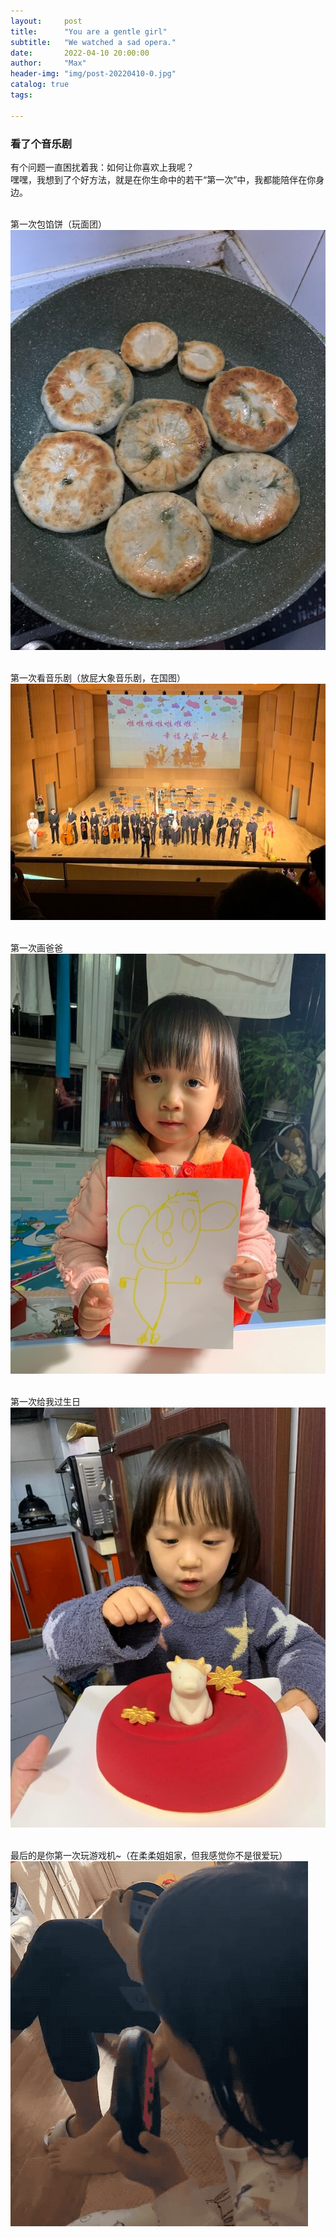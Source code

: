 ```yaml
---
layout:     post
title:      "You are a gentle girl"
subtitle:   "We watched a sad opera."
date:       2022-04-10 20:00:00
author:     "Max"
header-img: "img/post-20220410-0.jpg"
catalog: true
tags:

---
```


> 

<h3>看了个音乐剧</h3> 
有个问题一直困扰着我：如何让你喜欢上我呢？
<br>嘿嘿，我想到了个好方法，就是在你生命中的若干“第一次”中，我都能陪伴在你身边。


<br>第一次包馅饼（玩面团）
<br>
![img](/img/post-20210128-1.JPG)

<br>第一次看音乐剧（放屁大象音乐剧，在国图）
<br>
![img](/img/post-20210128-2.JPG)

<br>第一次画爸爸
<br>
![img](/img/post-20210128-3.JPG)

<br>第一次给我过生日
<br>
![img](/img/post-20210128-4.JPG)

<br>最后的是你第一次玩游戏机~（在柔柔姐姐家，但我感觉你不是很爱玩）
<br>
![gif](/img/post-20210128-5.gif)

